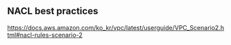 
## NACL best practices
https://docs.aws.amazon.com/ko_kr/vpc/latest/userguide/VPC_Scenario2.html#nacl-rules-scenario-2
